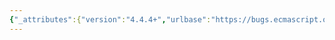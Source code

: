 ```yaml
---
{"_attributes":{"version":"4.4.4+","urlbase":"https://bugs.ecmascript.org/","maintainer":"dherman@mozilla.com"},"bug":{"bug_id":1795,"creation_ts":"2013-08-22 00:43:00 -0700","short_desc":"Typo in 10.5-7-b-3-s.js","delta_ts":"2014-07-10 13:40:43 -0700","product":"Test262","component":"ECMA-262 Tests","version":"unspecified","rep_platform":"All","op_sys":"All","bug_status":"RESOLVED","resolution":"FIXED","priority":"Normal","bug_severity":"normal","everconfirmed":true,"reporter":{"uid":"simon.hausmann","name":"Simon Hausmann"},"assigned_to":{"uid":"brterlso","name":"Brian Terlson"},"cc":"jaimelynschatz","long_desc":[{"commentid":4996,"comment_count":0,"who":{"uid":"simon.hausmann","name":"Simon Hausmann"},"bug_when":"2013-08-22 00:43:40 -0700","thetext":"It appears that there is a small typo in the test case, where instead of a check it's doing an assignment:\n\n    16         function _10_5_7_b_3_fun() {\n    17             arguments[1] = 12;\n    18             return arguments[0] = 30 && arguments[1] === 12;\n    19         };\n\nIn line 18, it would seem that the correct use would be arguments[0] == 30 instead of assigning 30 to arguments[0]."},{"commentid":6998,"comment_count":1,"who":{"uid":"jaimelynschatz","name":"Jaime"},"bug_when":"2014-01-26 11:41:59 -0800","thetext":"Pull request submitted with fix."}]}}
---
```

